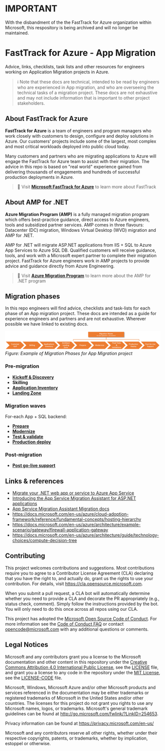# IMPORTANT

With the disbandment of the the FastTrack for Azure organization within Microsoft, this respository is being archived and will no longer be maintained.

# FastTrack for Azure - App Migration

Advice, links, checklists, task lists and other resources for engineers working on Application Migration projects in Azure.

> ℹ Note that these docs are technical, intended to be read by engineers who are experienced in App migration, and who are overseeing the technical tasks of a migration project. These docs are not exhaustive and may not include information that is important to other project stakeholders.

## About FastTrack for Azure

**FastTrack for Azure** is a team of engineers and program managers who work closely with customers to design, configure and deploy solutions in Azure. Our customers' projects include some of the largest, most complex and most critical workloads deployed into public cloud today. 

Many customers and partners who are migrating applications to Azure will engage the FastTrack for Azure team to assist with their migration. The advice in this repo is based on "real world" experience gained from delivering thousands of engagements and hundreds of successful production deployments in Azure.

> 📖 Visit **[Microsoft FastTrack for Azure]** to learn more about FastTrack

## About AMP for .NET

**Azure Migration Program (AMP)** is a fully managed migration program which offers best-practice guidance, direct access to Azure engineers, tools and subsidized partner services. AMP comes in three flavours: Datacenter (DC) migration, Windows Virtual Desktop (WVD) migration and AMP for .NET.

AMP for .NET will migrate ASP.NET applications from IIS + SQL to Azure App Services to Azure SQL DB. Qualified customers will receive guidance, tools, and work with a Microsoft expert partner to complete their migration project. FastTrack for Azure engineers work in AMP projects to provide advice and guidance directly from Azure Engineering.

> 📖 Visit **[Azure Migration Program]** to learn more about the AMP for .NET program

## Migration phases

In this repo engineers will find advice, checklists and task-lists for each phase of an App migration project. These docs are intended as a guide for experience engineers and partners and are not exhaustive. Wherever possible we have linked to existing docs.

![Flowchart showing example of Migration Phases for an App Migration project](./docs/images/migration-phases.png)<br/>_Figure: Example of Migration Phases for App Migration project_

### Pre-migration

* **[Kickoff & Discovery]**
* **Skilling**
* **[Application Inventory]**
* **[Landing Zone]**

### Migration waves

For-each App + SQL backend:

* **[Prepare]**
* **[Modernize]**
* **[Test & validate]**
* **[Production deploy]**

### Post-migration

* **[Post go-live support]**

## Links & references

* [Migrate your .NET web app or service to Azure App Service]
* [Introducing the App Service Migration Assistant for ASP.NET applications]
* [App Service Migration Assistant Migration docs]
* <https://docs.microsoft.com/en-us/azure/cloud-adoption-framework/reference/fundamental-concepts/hosting-hierarchy>
* <https://docs.microsoft.com/en-us/azure/architecture/example-scenario/gateway/firewall-application-gateway>
* <https://docs.microsoft.com/en-us/azure/architecture/guide/technology-choices/compute-decision-tree>

## Contributing

This project welcomes contributions and suggestions.  Most contributions require you to agree to a
Contributor License Agreement (CLA) declaring that you have the right to, and actually do, grant us
the rights to use your contribution. For details, visit https://cla.opensource.microsoft.com.

When you submit a pull request, a CLA bot will automatically determine whether you need to provide
a CLA and decorate the PR appropriately (e.g., status check, comment). Simply follow the instructions
provided by the bot. You will only need to do this once across all repos using our CLA.

This project has adopted the [Microsoft Open Source Code of Conduct](https://opensource.microsoft.com/codeofconduct/).
For more information see the [Code of Conduct FAQ](https://opensource.microsoft.com/codeofconduct/faq/) or
contact [opencode@microsoft.com](mailto:opencode@microsoft.com) with any additional questions or comments.

## Legal Notices

Microsoft and any contributors grant you a license to the Microsoft documentation and other content
in this repository under the [Creative Commons Attribution 4.0 International Public License](https://creativecommons.org/licenses/by/4.0/legalcode),
see the [LICENSE](LICENSE) file, and grant you a license to any code in the repository under the [MIT License](https://opensource.org/licenses/MIT), see the
[LICENSE-CODE](LICENSE-CODE) file.

Microsoft, Windows, Microsoft Azure and/or other Microsoft products and services referenced in the documentation
may be either trademarks or registered trademarks of Microsoft in the United States and/or other countries.
The licenses for this project do not grant you rights to use any Microsoft names, logos, or trademarks.
Microsoft's general trademark guidelines can be found at http://go.microsoft.com/fwlink/?LinkID=254653.

Privacy information can be found at https://privacy.microsoft.com/en-us/

Microsoft and any contributors reserve all other rights, whether under their respective copyrights, patents,
or trademarks, whether by implication, estoppel or otherwise.

<!-- LINKS -->
[Azure Migration Program]:https://azure.microsoft.com/en-us/migration/migration-program/
[Microsoft FastTrack for Azure]:https://azure.microsoft.com/en-us/programs/azure-fasttrack/
[Kickoff & Discovery]:./docs/discovery.md
[Application Inventory]:./docs/app-inventory.md
[Landing Zone]:./docs/landing-zone.md
[Prepare]:./docs/prepare.md
[Modernize]:./docs/modernize.md
[Test & validate]:./docs/testing-validation.md
[Production deploy]:./docs/prod-deploy.md
[Post go-live support]:./docs/support.md
[Migrate your .NET web app or service to Azure App Service]:https://docs.microsoft.com/en-us/dotnet/azure/migration/app-service
[App Service Migration Assistant Migration docs]:https://github.com/Azure/App-Service-Migration-Assistant/tree/master/MigrationDocs
[99.9%]:https://uptime.is/99.9
[Introducing the App Service Migration Assistant for ASP.NET applications]:https://azure.microsoft.com/en-us/blog/introducing-the-app-service-migration-assistant-for-asp-net-applications/
